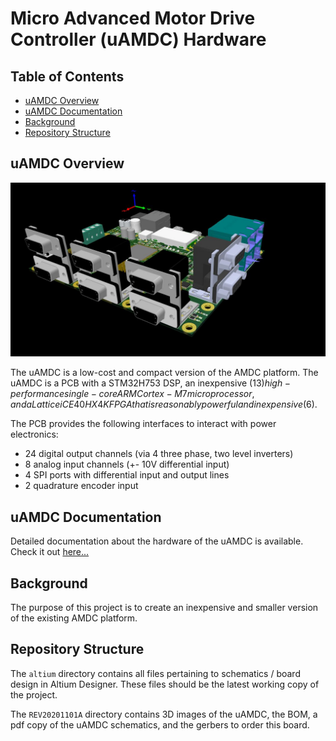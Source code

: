 # Micro Advanced Motor Drive Controller (uAMDC) Hardware

## Table of Contents
- [uAMDC Overview](https://github.com/Severson-Group/AMDC-Hardware/tree/uamdc-rev-a-pcb/uAMDC#uamdc-overview)
- [uAMDC Documentation](https://github.com/Severson-Group/AMDC-Hardware/tree/uamdc-rev-a-pcb/uAMDC#uamdc-documentation)
- [Background](https://github.com/Severson-Group/AMDC-Hardware/tree/uamdc-rev-a-pcb/uAMDC#background)
- [Repository Structure](https://github.com/Severson-Group/AMDC-Hardware/tree/uamdc-rev-a-pcb/uAMDC#repository-structure)

## uAMDC Overview
![uAMDC 3D Image](https://github.com/Severson-Group/AMDC-Hardware/blob/uamdc-rev-a-pcb/uAMDC/docs/images/uAMDC_3D.JPG?raw=true)

The uAMDC is a low-cost and compact version of the AMDC platform. The uAMDC is a PCB with a STM32H753 DSP, an inexpensive ($13) high-performance single-core ARM Cortex-M7 microprocessor, and a Lattice iCE40 HX4K FPGA that is reasonably powerful and inexpensive ($6). 

The PCB provides the following interfaces to interact with power electronics: 
- 24 digital output channels (via 4 three phase, two level inverters)
- 8 analog input channels (+- 10V differential input)
- 4 SPI ports with differential input and output lines
- 2 quadrature encoder input

## uAMDC Documentation
Detailed documentation about the hardware of the uAMDC is available. Check it out [here...](https://github.com/Severson-Group/AMDC-Hardware/tree/uamdc-rev-a-pcb/uAMDC/docs)

## Background
The purpose of this project is to create an inexpensive and smaller version of the existing AMDC platform.

## Repository Structure
The `altium` directory contains all files pertaining to schematics / board design in Altium Designer. These files should be the latest working copy of the project.

The `REV20201101A` directory contains 3D images of the uAMDC, the BOM, a pdf copy of the uAMDC schematics, and the gerbers to order this board.
